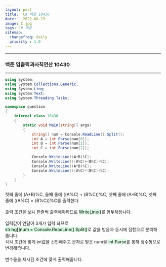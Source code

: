 ```yaml
---
layout: post
title:  C# 백준 10430
date:   2022-08-29
image: C.jpg
tags: C# 백준
sitemap:
  changefreq: daily
  priority : 1.0
---
```


---
### 백준 입출력과사칙연산 10430
---

```c#
using System;
using System.Collections.Generic;
using System.Linq;
using System.Text;
using System.Threading.Tasks;

namespace question
{
    internal class 10430
    {
        static void Main(string[] args)
        {
            string[] num = Console.ReadLine().Split();
            int A = int.Parse(num[0]);
            int B = int.Parse(num[1]);
            int C = int.Parse(num[2]);

            Console.WriteLine((A+B)%C);
            Console.WriteLine(((A%C)+(B%C))%C);
            Console.WriteLine((A*B)%C);
            Console.WriteLine(((A%C)*(B%C))%C);
        }
    }
}
```
첫째 줄에 (A+B)%C, 둘째 줄에 ((A%C) + (B%C))%C, 셋째 줄에 (A×B)%C, 넷째 줄에 ((A%C) × (B%C))%C를 출력한다.<br><br>
출력 조건을 보니 한줄씩 출력해야하므로 <mark style='background-color: #dcffe4'>WriteLine()</mark>를 염두해둡니다.<br><br>
입력값이 연달아 3개가 입력 되므로  
<mark style='background-color: #dcffe4'> string[]num = Console.ReadLine().Split()</mark>로 값을 받음과 동시에 집합으로 분리해줍니다.<br>
각각 조건에 맞게 int값을 선언해주고 문자로 받은 num을 <mark style='background-color: #dcffe4'> int.Parse</mark>를 통해 정수형으로 변경해줍니다.<br><br>
변수들을 제시된 조건에 맞게 출력해줍니다.



